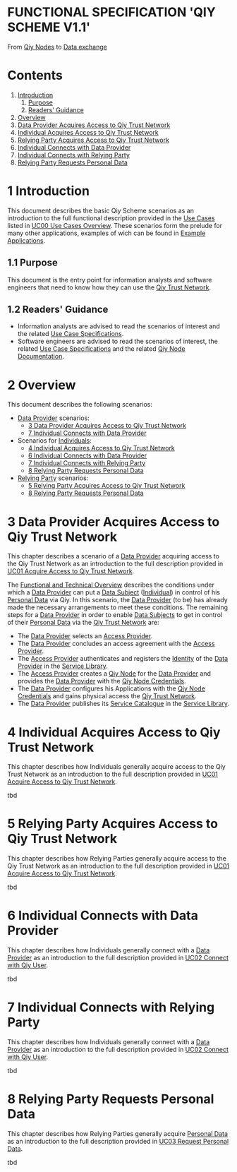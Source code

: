 # FUNCTIONAL SPECIFICATION 'QIY SCHEME V1.1'
From [Qiy Nodes](Definitions.md#qiy-node) to [Data exchange](Definitions.md#data-exchange)


# Contents

1. [Introduction](#1-introduction)
	1. [Purpose](#11-purpose)
	1. [Readers' Guidance](#12-readers-guidance)
1. [Overview](#2-overview)
1. [Data Provider Acquires Access to Qiy Trust Network](#3-data-provider-acquires-access-to-qiy-trust-network)
1. [Individual Acquires Access to Qiy Trust Network](#4-individual-acquires-access-to-qiy-trust-network)
1. [Relying Party Acquires Access to Qiy Trust Network](#5-relying-party-acquires-access-to-qiy-trust-network)
1. [Individual Connects with Data Provider](#6-individual-connects-with-data-provider)
1. [Individual Connects with Relying Party](#7-individual-connects-with-relying-party)
1. [Relying Party Requests Personal Data](#8-relying-party-requests-personal-data)

# 1 Introduction

This document describes the basic Qiy Scheme scenarios as an introduction to the full functional description provided in the [Use Cases](Definitions.md#use-case) listed in [UC00 Use Cases Overview](./use-cases/UC00%20Use%20Cases%20Overview.md).
These scenarios form the prelude for many other applications, examples of wich can be found in [Example Applications](example-applications/Example%20Applications.md).


## 1.1 Purpose

This document is the entry point for information analysts and software engineers that need to know how they can use the [Qiy Trust Network](Definitions.md#qiy-trust-network).

## 1.2 Readers' Guidance

* Information analysts are advised to read the scenarios of interest and the related [Use Case Specifications](use-cases/UC00%20Use%20Cases%20Overview.md).
* Software engineers are advised to read the scenarios of interest, the related [Use Case Specifications](use-cases/UC00%20Use%20Cases%20Overview.md) and the related [Qiy Node Documentation](Definitions.md#qiy-node-documentation).

# 2 Overview

This document describes the following scenarios:
* [Data Provider](Definitions.md#data-provider) scenarios:
  * [3 Data Provider Acquires Access to Qiy Trust Network](#3-data-provider-acquires-access-to-qiy-trust-network)
  * [7 Individual Connects with Data Provider](#7-individual-connects-with-data-provider)
* Scenarios for [Individuals](Definitions.md#individual):
  * [4 Individual Acquires Access to Qiy Trust Network](#4-individual-acquires-access-to-qiy-trust-network)
  * [6 Individual Connects with Data Provider](#6-individual-connects-with-data-provider)
  * [7 Individual Connects with Relying Party](#7-individual-connects-with-relying-party)
  * [8 Relying Party Requests Personal Data](#8-relying-party-requests-personal-data)
* [Relying Party](Definitions.md#relying-party) scenarios:
  * [5 Relying Party Acquires Access to Qiy Trust Network](#5-relying-party-acquires-access-to-qiy-trust-network)
  * [8 Relying Party Requests Personal Data](#8-relying-party-requests-personal-data)


# 3 Data Provider Acquires Access to Qiy Trust Network

This chapter describes a scenario of a [Data Provider](Definitions.md#data-provider) acquiring access to the Qiy Trust Network as an introduction to the full description provided in [UC01 Acquire Access to Qiy Trust Network](./use-cases/UC01%20Acquire%20Access%20to%20Qiy%20Trust%20Network.md).

The [Functional and Technical Overview](Functional%20and%20Technical%20Overview.md) describes the conditions under which a [Data Provider](Definitions.md#data-provider) can put a [Data Subject](Definitions.md#data-subject) ([Individual](Definitions.md#individual)) in control of his [Personal Data](Definitions.md#personal-data) via Qiy. In this scenario, the [Data Provider](Definitions.md#data-provider) (to be) has already made the necessary arrangements to meet these conditions.
The remaining steps for a [Data Provider](Definitions.md#data-provider) in order to enable [Data Subjects](Definitions.md#data-subject) to get in control of their [Personal Data](Definitions.md#personal-data) via the [Qiy Trust Network](Definitions.md#qiy-trust-network) are:
*   The [Data Provider](Definitions.md#data-provider) selects an [Access Provider](Definitions.md#access-provider).
*   The [Data Provider](Definitions.md#data-provider) concludes an access agreement with the [Access Provider](Definitions.md#access-provider).
*   The [Access Provider](Definitions.md#access-provider) authenticates and registers the [Identity](Definitions.md#identity) of the [Data Provider](Definitions.md#data-provider) in the [Service Library](Definitions.md#service-library).
*   The [Access Provider](Definitions.md#access-provider) creates a [Qiy Node](Definitions.md#qiy-node) for the [Data Provider](Definitions.md#data-provider) and provides the [Data Provider](Definitions.md#data-provider) with the [Qiy Node Credentials](Definitions.md#qiy-node-credential).
*   The [Data Provider](Definitions.md#data-provider) configures his Applications with the [Qiy Node Credentials](Definitions.md#qiy-node-credential) and gains physical access the [Qiy Trust Network](Definitions.md#qiy-trust-network).
*   The [Data Provider](Definitions.md#data-provider) publishes its [Service Catalogue](Definitions.md#service-catalogue) in the [Service Library](Definitions.md#service-library).


# 4 Individual Acquires Access to Qiy Trust Network

This chapter describes how Individuals generally acquire access to the Qiy Trust Network as an introduction to the full description provided in [UC01 Acquire Access to Qiy Trust Network](./use-cases/UC01%20Acquire%20Access%20to%20Qiy%20Trust%20Network.md).

tbd

# 5 Relying Party Acquires Access to Qiy Trust Network

This chapter describes how Relying Parties generally acquire access to the Qiy Trust Network as an introduction to the full description provided in [UC01 Acquire Access to Qiy Trust Network](./use-cases/UC01%20Acquire%20Access%20to%20Qiy%20Trust%20Network.md).

tbd


# 6 Individual Connects with Data Provider

This chapter describes how Individuals generally connect with a [Data Provider](Definitions.md#data-provider) as an introduction to the full description provided in [UC02 Connect with Qiy User](./use-cases/UC02%20Connect%20with%20Qiy%20User.md).

tbd


# 7 Individual Connects with Relying Party

This chapter describes how Individuals generally connect with a [Data Provider](Definitions.md#data-provider) as an introduction to the full description provided in [UC02 Connect with Qiy User](./use-cases/UC02%20Connect%20with%20Qiy%20User.md).

tbd


# 8 Relying Party Requests Personal Data

This chapter describes how Relying Parties generally acquire [Personal Data](Definitions.md#personal-data) as an introduction to the full description provided in [UC03 Request Personal Data](./use-cases/UC03%20Request%20Personal%20Data.md).

tbd



